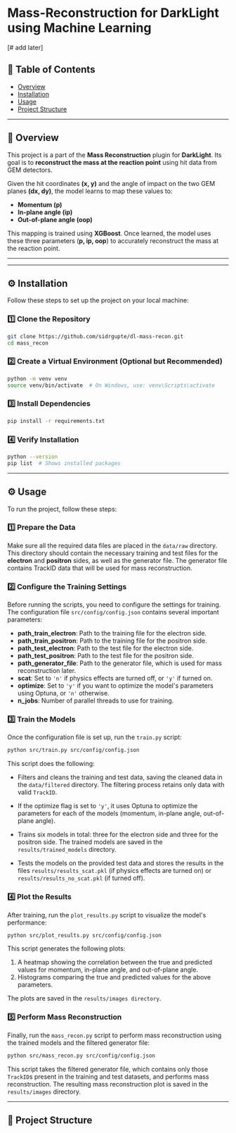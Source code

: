 # **Mass-Reconstruction for DarkLight using Machine Learning**  
[# add later]

## **📌 Table of Contents**
- [Overview](#overview)
- [Installation](#installation)
- [Usage](#usage)
- [Project Structure](#project-structure)
<!-- - [Dataset](#dataset) -->
<!-- - [Results](#results) -->
<!-- - [Contributing](#contributing) -->

---

## **📖 Overview**
This project is a part of the **Mass Reconstruction** plugin for **DarkLight**. Its goal is to **reconstruct the mass at the reaction point** using hit data from GEM detectors.  

Given the hit coordinates **(x, y)** and the angle of impact on the two GEM planes **(dx, dy)**, the model learns to map these values to:  
- **Momentum (p)**  
- **In-plane angle (ip)**  
- **Out-of-plane angle (oop)**  

This mapping is trained using **XGBoost**. Once learned, the model uses these three parameters (**p, ip, oop**) to accurately reconstruct the mass at the reaction point.


---

---
## **⚙️ Installation**
Follow these steps to set up the project on your local machine:  

### **1️⃣ Clone the Repository**  
```bash
git clone https://github.com/sidrgupte/dl-mass-recon.git
cd mass_recon
```

### **2️⃣ Create a Virtual Environment (Optional but Recommended)**
```bash
python -m venv venv
source venv/bin/activate  # On Windows, use: venv\Scripts\activate
```

### **3️⃣ Install Dependencies**
```bash
pip install -r requirements.txt
```

### **4️⃣ Verify Installation**
```bash
python --version
pip list  # Shows installed packages
```
---

## **⚙️ Usage**
To run the project, follow these steps:

### 1️⃣ Prepare the Data  
Make sure all the required data files are placed in the `data/raw` directory. This directory should contain the necessary training and test files for the **electron** and **positron** sides, as well as the generator file. The generator file contains TrackID data that will be used for mass reconstruction.

### 2️⃣ Configure the Training Settings  
Before running the scripts, you need to configure the settings for training. The configuration file `src/config/config.json` contains several important parameters:
- **path_train_electron**: Path to the training file for the electron side.
- **path_train_positron**: Path to the training file for the positron side.
- **path_test_electron**: Path to the test file for the electron side.
- **path_test_positron**: Path to the test file for the positron side.
- **path_generator_file**: Path to the generator file, which is used for mass reconstruction later.
- **scat**: Set to `'n'` if physics effects are turned off, or `'y'` if turned on.
- **optimize**: Set to `'y'` if you want to optimize the model's parameters using Optuna, or `'n'` otherwise.
- **n_jobs**: Number of parallel threads to use for training.

### 3️⃣ Train the Models  
Once the configuration file is set up, run the `train.py` script:

```bash
python src/train.py src/config/config.json
```
This script does the following:

- Filters and cleans the training and test data, saving the cleaned data in the `data/filtered` directory. The filtering process retains only data with valid `TrackID`.

- If the optimize flag is set to `'y'`, it uses Optuna to optimize the parameters for each of the models (momentum, in-plane angle, out-of-plane angle).

- Trains six models in total: three for the electron side and three for the positron side. The trained models are saved in the `results/trained_models` directory.

- Tests the models on the provided test data and stores the results in the files `results/results_scat.pkl` (if physics effects are turned on) or `results/results_no_scat.pkl` (if turned off).

### 4️⃣ Plot the Results
After training, run the `plot_results.py` script to visualize the model's performance:
```bash
python src/plot_results.py src/config/config.json
```
This script generates the following plots:
1. A heatmap showing the correlation between the true and predicted values for momentum, in-plane angle, and out-of-plane angle.
2. Histograms comparing the true and predicted values for the above parameters.

The plots are saved in the `results/images directory`.

### 5️⃣ Perform Mass Reconstruction

Finally, run the `mass_recon.py` script to perform mass reconstruction using the trained models and the filtered generator file:
```bash
python src/mass_recon.py src/config/config.json
```
This script takes the filtered generator file, which contains only those `TrackID`s present in the training and test datasets, and performs mass reconstruction. The resulting mass reconstruction plot is saved in the `results/images` directory.

---

## **📂 Project Structure**

<!-- ## **📂 Project Structure**  
The project follows a modular structure to keep code, data, and results organized:  

---
mass_recon/
├── data/                  # Contains datasets
│   ├── raw/               # Unprocessed data directly from detectors
│   ├── filtered/          # Data after applying noise reduction
│   ├── processed/         # Final cleaned-up dataset ready for training
├── results/               # Stores outputs and model predictions
│   ├── images/            # Plots, graphs, and visualizations
│   ├── trained_models/    # Saved models for later inference
├── src/                   # Core source code
│   ├── models/            # Machine learning model scripts
│   ├── utils/             # Utility functions for data processing
├── notebooks/             # Jupyter notebooks for exploration & analysis
├── scripts/               # Standalone scripts for automation (if needed)
├── README.md              # Project documentation
├── requirements.txt       # Python dependencies
├── .gitignore             # Files to exclude from version control
--- -->






